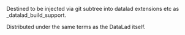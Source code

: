 Destined to be injected via git subtree into datalad extensions etc as _datalad_build_support.

Distributed under the same terms as the DataLad itself.
